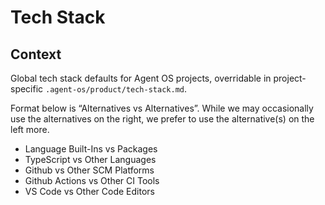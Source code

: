# Tech Stack

## Context

Global tech stack defaults for Agent OS projects, overridable in project-specific `.agent-os/product/tech-stack.md`.

Format below is “Alternatives vs Alternatives”. While we may occasionally use the alternatives on the right, we prefer to use the alternative(s) on the left more.

- Language Built-Ins vs Packages
- TypeScript vs Other Languages
- Github vs Other SCM Platforms
- Github Actions vs Other CI Tools
- VS Code vs Other Code Editors
